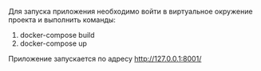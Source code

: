 Для запуска приложения необходимо войти в виртуальное окружение проекта и выполнить команды:
1) docker-compose build  
2)  docker-compose up

Приложение запускается по адресу http://127.0.0.1:8001/

